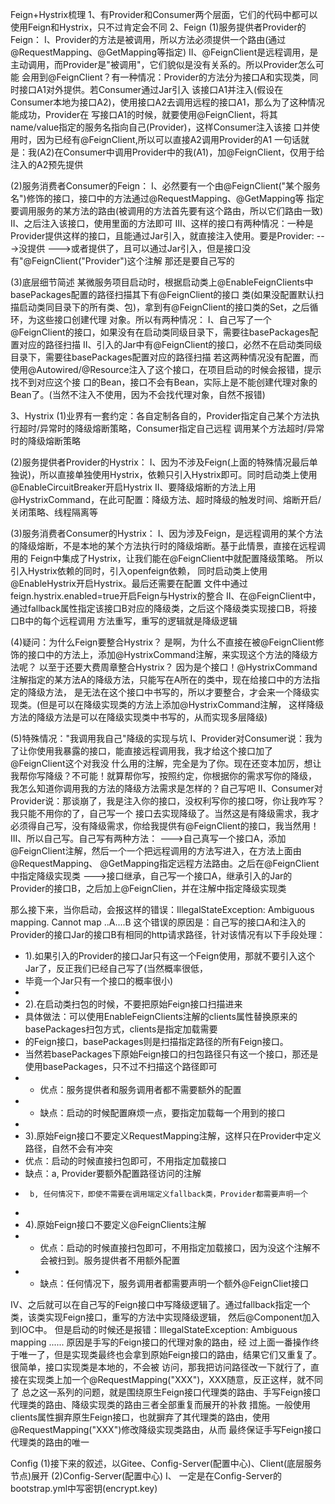 Feign+Hystrix梳理
1、有Provider和Consumer两个层面，它们的代码中都可以使用Feign和Hystrix，只不过肯定会不同
2、Feign
(1)服务提供者Provider的Feign：
I、Provider的方法是被调用，所以方法必须提供一个路由(通过@RequestMapping、@GetMapping等指定)
II、@FeignClient是远程调用，是主动调用，而Provider是"被调用"，它们貌似是没有关系的。所以Provider怎么可能
会用到@FeignClient？有一种情况：Provider的方法分为接口A和实现类，同时接口A1对外提供。若Consumer通过Jar引入
该接口A1并注入(假设在Consumer本地为接口A2)，使用接口A2去调用远程的接口A1，那么为了这种情况能成功，Provider在
写接口A1的时候，就要使用@FeignClient，将其name/value指定的服务名指向自己(Provider)，这样Consumer注入该接
口并使用时，因为已经有@FeignClient,所以可以直接A2调用Provider的A1
一句话就是：我(A2)在Consumer中调用Provider中的我(A1)，加@FeignClient，仅用于给注入的A2预先提供

(2)服务消费者Consumer的Feign：
I、必然要有一个由@FeignClient("某个服务名")修饰的接口，接口中的方法通过@RequestMapping、@GetMapping等
指定要调用服务的某方法的路由(被调用的方法首先要有这个路由，所以它们路由一致)
II、之后注入该接口，使用里面的方法即可
III、这样的接口有两种情况：一种是Provider提供这样的接口，且能通过Jar引入，就直接注入使用。要是Provider:
--->没提供
--->或者提供了，且可以通过Jar引入，但是接口没有"@FeignClient("Provider")这个注解
那还是要自己写的

(3)底层细节简述
  某微服务项目启动时，根据启动类上@EnableFeignClients中basePackages配置的路径扫描其下有@FeignClient的接口
类(如果没配置默认扫描启动类同目录下的所有类、包)，拿到有@FeignClient的接口类的Set，之后循环，为这些接口创建代理
对象。所以有两种情况：
  I、自己写了一个@FeignClient的接口，如果没有在启动类同级目录下，需要往basePackages配置对应的路径扫描
  II、引入的Jar中有@FeignClient的接口，必然不在启动类同级目录下，需要往basePackages配置对应的路径扫描
  若这两种情况没有配置，而使用@Autowired/@Resource注入了这个接口，在项目启动的时候会报错，提示找不到对应这个接
  口的Bean，接口不会有Bean，实际上是不能创建代理对象的Bean了。(当然不注入不使用，因为不会找代理对象，自然不报错)

3、Hystrix
(1)业界有一套约定：各自定制各自的，Provider指定自己某个方法执行超时/异常时的降级熔断策略，Consumer指定自己远程
调用某个方法超时/异常时的降级熔断策略

(2)服务提供者Provider的Hystrix：
I、因为不涉及Feign(上面的特殊情况最后单独说)，所以直接单独使用Hystrix，依赖只引入Hystrix即可。同时启动类上使用
@EnableCircuitBreaker开启Hystrix
II、要降级熔断的方法上用@HystrixCommand，在此可配置：降级方法、超时降级的触发时间、熔断开启/关闭策略、线程隔离等

(3)服务消费者Consumer的Hystrix：
I、因为涉及Feign，是远程调用的某个方法的降级熔断，不是本地的某个方法执行时的降级熔断。基于此情景，直接在远程调用的
Feign中集成了Hystrix，让我们能在@FeignClient中就配置降级策略。
所以引入Hystrix依赖的同时，引入openfeign依赖， 同时启动类上使用@EnableHystrix开启Hystrix。最后还需要在配置
文件中通过feign.hystrix.enabled=true开启Feign与Hystrix的整合
II、在@FeignClient中，通过fallback属性指定该接口B对应的降级类，之后这个降级类实现接口B，将接口B中的每个远程调用
方法重写，重写的逻辑就是降级逻辑

(4)疑问：为什么Feign要整合Hystrix？
  是啊，为什么不直接在被@FeignClient修饰的接口中的方法上，添加@HystrixCommand注解，来实现这个方法的降级方法呢？
以至于还要大费周章整合Hystrix？
  因为是个接口！@HystrixCommand注解指定的某方法A的降级方法，只能写在A所在的类中，现在给接口中的方法指定的降级方法，
是无法在这个接口中书写的，所以才要整合，才会来一个降级实现类。(但是可以在降级实现类的方法上添加@HystrixCommand注解，
这样降级方法的降级方法是可以在降级实现类中书写的，从而实现多层降级)

(5)特殊情况："我调用我自己"降级的实现与坑
I、Provider对Consumer说：我为了让你使用我暴露的接口，能直接远程调用我，我才给这个接口加了@FeignClient这个对我没
什么用的注解，完全是为了你。现在还变本加厉，想让我帮你写降级？不可能！就算帮你写，按照约定，你根据你的需求写你的降级，
我怎么知道你调用我的方法的降级方法需求是怎样的？自己写吧
II、Consumer对Provider说：那谈崩了，我是注入你的接口，没权利写你的接口呀，你让我咋写？我只能不用你的了，自己写一个
接口去实现降级了。当然这是有降级需求，我才必须得自己写，没有降级需求，你给我提供有@FeignClient的接口，我当然用！
III、所以自己写。自己写有两种方法：
  --->自己真写一个接口A，添加@FeignClient注解，然后一个一个把远程调用的方法写进入，在方法上面由@RequestMapping、
@GetMapping指定远程方法路由。之后在@FeignClient中指定降级实现类
  --->接口继承，自己写一个接口A，继承引入的Jar的Provider的接口B，之后加上@FeignClien，并在注解中指定降级实现类

那么接下来，当你启动，会报这样的错误：IllegalStateException: Ambiguous mapping. Cannot map ..A....B
这个错误的原因是：自己写的接口A和注入的Provider的接口Jar的接口B有相同的http请求路径，针对该情况有以下手段处理：

* 1).如果引入的Provider的接口Jar只有这一个Feign使用，那就不要引入这个Jar了，反正我们已经自己写了(当然概率很低，
* 毕竟一个Jar只有一个接口的概率很小)
* 
* 2).在启动类扫包的时候，不要把原始Feign接口扫描进来
* 具体做法：可以使用EnableFeignClients注解的clients属性替换原来的basePackages扫包方式，clients是指定加载需要
* 的Feign接口，basePackages则是扫描指定路径的所有Feign接口。
* 当然若basePackages下原始Feign接口的扫包路径只有这一个接口，那还是使用basePackages，只不过不扫描这个路径即可
* * 优点：服务提供者和服务调用者都不需要额外的配置
* * 缺点：启动的时候配置麻烦一点，要指定加载每一个用到的接口
* 
* 3).原始Feign接口不要定义RequestMapping注解，这样只在Provider中定义路径，自然不会有冲突
* 优点：启动的时候直接扫包即可，不用指定加载接口
* 缺点：a, Provider要额外配置路径访问的注解
*      b, 任何情况下，即使不需要在调用端定义fallback类，Provider都需要声明一个
* 
* 4).原始Feign接口不要定义@FeignClients注解
* * 优点：启动的时候直接扫包即可，不用指定加载接口，因为没这个注解不会被扫到。服务提供者不用额外配置
* * 缺点：任何情况下，服务调用者都需要声明一个额外@FeignCliet接口

IV、之后就可以在自己写的Feign接口中写降级逻辑了。通过fallback指定一个类，该类实现Feign接口，重写的方法中实现降级逻辑，
然后@Component加入到IOC中。
  但是启动的时候还是报错：IllegalStateException: Ambiguous mapping ...... 原因是手写的Feign接口的代理对象的路由，经
过上面一番操作终于唯一了，但是实现类最终也会拿到原始Feign接口的路由，结果它们又重复了。很简单，接口实现类是本地的，不会被
访问，那我把访问路径改一下就行了，直接在实现类上加一个@RequestMapping("XXX")，XXX随意，反正这样，就不同了
  总之这一系列的问题，就是围绕原生Feign接口代理类的路由、手写Feign接口代理类的路由、降级实现类的路由三者全部重复而展开的补救
措施。一般使用clients属性摒弃原生Feign接口，也就摒弃了其代理类的路由，使用@RequestMapping("XXX")修改降级实现类路由，从而
最终保证手写Feign接口代理类的路由的唯一


Config
(1)接下来的叙述，以Gitee、Config-Server(配置中心)、Client(底层服务节点)展开
(2)Config-Server(配置中心)
I、
一定是在Config-Server的bootstrap.yml中写密钥(encrypt.key)



  